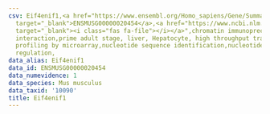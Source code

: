 ```yaml
---
csv: Eif4enif1,<a href="https://www.ensembl.org/Homo_sapiens/Gene/Summary?db=core;g=ENSMUSG00000020454"
  target="_blank">ENSMUSG00000020454</a>,<a href="https://www.ncbi.nlm.nih.gov/pubmed/23834426"
  target="_blank"><i class="fas fa-file"></i></a>",chromatin immunoprecipitation assay,direct
  interaction,prime adult stage, liver, Hepatocyte, high throughput transcription
  profiling by microarray,nucleotide sequence identification,nucleotide sequence identification,transcriptional
  regulation,
data_alias: Eif4enif1
data_id: ENSMUSG00000020454
data_numevidence: 1
data_species: Mus musculus
data_taxid: '10090'
title: Eif4enif1
---
```

